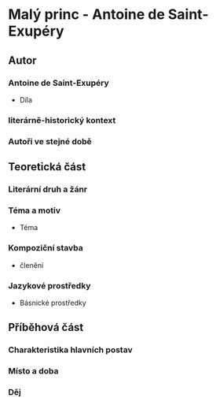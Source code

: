 # Malý princ - Antoine de Saint-Exupéry
## Autor
### Antoine de Saint-Exupéry

- Díla
 
### literárně-historický kontext

### Autoři ve stejné době

## Teoretická část
### Literární druh a žánr
### Téma a motiv
- Téma
    
### Kompoziční stavba
- členění
### Jazykové prostředky
- Básnické prostředky
## Příběhová část
### Charakteristika hlavních postav

### Místo a doba

### Děj

